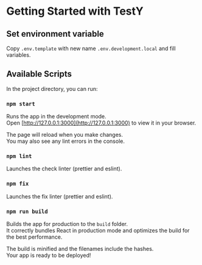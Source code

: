 # Getting Started with TestY

## Set environment variable

Copy `.env.template` with new name `.env.development.local` and fill variables.

## Available Scripts

In the project directory, you can run:

### `npm start`

Runs the app in the development mode.\
Open [http://127.0.0.1:3000](http://127.0.0.1:3000) to view it in your browser.

The page will reload when you make changes.\
You may also see any lint errors in the console.

### `npm lint`

Launches the check linter (prettier and eslint).

### `npm fix`

Launches the fix linter (prettier and eslint).

### `npm run build`

Builds the app for production to the `build` folder.\
It correctly bundles React in production mode and optimizes the build for the best performance.

The build is minified and the filenames include the hashes.\
Your app is ready to be deployed!
